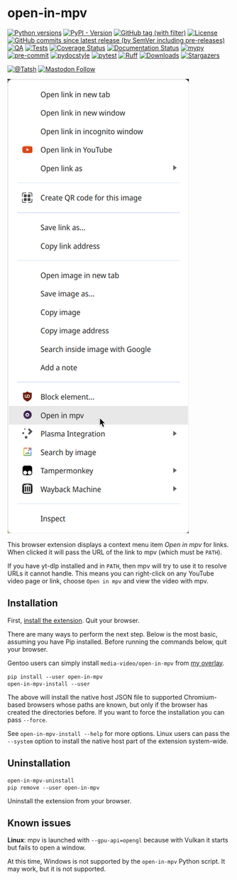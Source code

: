 # open-in-mpv

[![Python versions](https://img.shields.io/pypi/pyversions/open-in-mpv.svg?color=blue&logo=python&logoColor=white)](https://www.python.org/)
[![PyPI - Version](https://img.shields.io/pypi/v/open-in-mpv)](https://pypi.org/project/open-in-mpv/)
[![GitHub tag (with filter)](https://img.shields.io/github/v/tag/Tatsh/open-in-mpv)](https://github.com/Tatsh/open-in-mpv/tags)
[![License](https://img.shields.io/github/license/Tatsh/open-in-mpv)](https://github.com/Tatsh/open-in-mpv/blob/master/LICENSE.txt)
[![GitHub commits since latest release (by SemVer including pre-releases)](https://img.shields.io/github/commits-since/Tatsh/open-in-mpv/v0.1.2/master)](https://github.com/Tatsh/open-in-mpv/compare/v0.1.2...master)
[![QA](https://github.com/Tatsh/open-in-mpv/actions/workflows/qa.yml/badge.svg)](https://github.com/Tatsh/open-in-mpv/actions/workflows/qa.yml)
[![Tests](https://github.com/Tatsh/open-in-mpv/actions/workflows/tests.yml/badge.svg)](https://github.com/Tatsh/open-in-mpv/actions/workflows/tests.yml)
[![Coverage Status](https://coveralls.io/repos/github/Tatsh/open-in-mpv/badge.svg?branch=master)](https://coveralls.io/github/Tatsh/open-in-mpv?branch=master)
[![Documentation Status](https://readthedocs.org/projects/open-in-mpv/badge/?version=latest)](https://open-in-mpv.readthedocs.org/?badge=latest)
[![mypy](https://www.mypy-lang.org/static/mypy_badge.svg)](http://mypy-lang.org/)
[![pre-commit](https://img.shields.io/badge/pre--commit-enabled-brightgreen?logo=pre-commit&logoColor=white)](https://github.com/pre-commit/pre-commit)
[![pydocstyle](https://img.shields.io/badge/pydocstyle-enabled-AD4CD3)](http://www.pydocstyle.org/en/stable/)
[![pytest](https://img.shields.io/badge/pytest-zz?logo=Pytest&labelColor=black&color=black)](https://docs.pytest.org/en/stable/)
[![Ruff](https://img.shields.io/endpoint?url=https://raw.githubusercontent.com/astral-sh/ruff/main/assets/badge/v2.json)](https://github.com/astral-sh/ruff)
[![Downloads](https://static.pepy.tech/badge/open-in-mpv/month)](https://pepy.tech/project/open-in-mpv)
[![Stargazers](https://img.shields.io/github/stars/Tatsh/open-in-mpv?logo=github&style=flat)](https://github.com/Tatsh/open-in-mpv/stargazers)

[![@Tatsh](https://img.shields.io/badge/dynamic/json?url=https%3A%2F%2Fpublic.api.bsky.app%2Fxrpc%2Fapp.bsky.actor.getProfile%2F%3Factor%3Ddid%3Aplc%3Auq42idtvuccnmtl57nsucz72%26query%3D%24.followersCount%26style%3Dsocial%26logo%3Dbluesky%26label%3DFollow%2520%40Tatsh&query=%24.followersCount&style=social&logo=bluesky&label=Follow%20%40Tatsh)](https://bsky.app/profile/Tatsh.bsky.social)
[![Mastodon Follow](https://img.shields.io/mastodon/follow/109370961877277568?domain=hostux.social&style=social)](https://hostux.social/@Tatsh)

![Context menu item](https://raw.githubusercontent.com/Tatsh/open-in-mpv/master/context-item.png)

This browser extension displays a context menu item _Open in mpv_ for links. When clicked it will
pass the URL of the link to mpv (which must be `PATH`).

If you have yt-dlp installed and in `PATH`, then mpv will try to use it to resolve URLs it cannot
handle. This means you can right-click on any YouTube video page or link, choose `Open in mpv` and
view the video with mpv.

## Installation

First, [install the extension](https://chrome.google.com/webstore/detail/open-in-mpv/ggijpepdpiehgbiknmfpfbhcalffjlbj/).
Quit your browser.

There are many ways to perform the next step. Below is the most basic, assuming you have Pip
installed. Before running the commands below, quit your browser.

Gentoo users can simply install `media-video/open-in-mpv` from
[my overlay](https://github.com/Tatsh/tatsh-overlay).

```shell
pip install --user open-in-mpv
open-in-mpv-install --user
```

The above will install the native host JSON file to supported Chromium-based browsers whose paths are
known, but only if the browser has created the directories before. If you want to force the
installation you can pass `--force`.

See `open-in-mpv-install --help` for more options. Linux users can pass the `--system` option to
install the native host part of the extension system-wide.

## Uninstallation

```shell
open-in-mpv-uninstall
pip remove --user open-in-mpv
```

Uninstall the extension from your browser.

## Known issues

**Linux**: mpv is launched with `--gpu-api=opengl` because with Vulkan it starts but fails to open a
window.

At this time, Windows is not supported by the `open-in-mpv` Python script. It may work, but it is
not supported.
